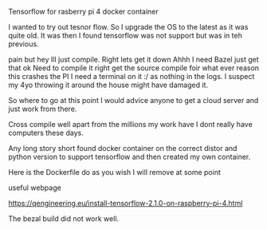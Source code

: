 Tensorflow for rasberry pi 4 docker container

I wanted to try out tesnor flow. So I upgrade the OS to the latest as it was quite old. It was then I found tensorflow was not support but was in teh previous.

pain but hey Ill just compile. 
Right lets get it down 
Ahhh I need Bazel just get that 
ok Need to compile it 
right get the source
compile foir what ever reason this crashes the PI I need a terminal on it :/ as nothing in the logs. I suspect my 4yo throwing it around the house might have damaged it.

So where to go at this point I would advice anyone to get a cloud server and just work from there. 

Cross compile well apart from the millions my work have I dont really have computers these days. 

Any long story short found docker container on the correct distor and python version to support tensorflow and then created my own container.

Here is the Dockerfile do as you wish I will remove at some point 	

useful webpage

https://qengineering.eu/install-tensorflow-2.1.0-on-raspberry-pi-4.html

The bezal build did not work well. 
